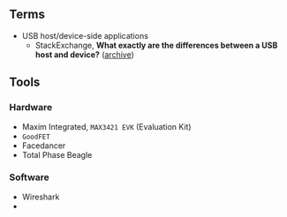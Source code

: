 

## Terms
- USB host/device-side applications
  - StackExchange, **What exactly are the differences between a USB host and device?** ([archive](https://archive.is/VsAT6))

## Tools

### Hardware
- Maxim Integrated, `MAX3421 EVK` (Evaluation Kit)
- `GoodFET`
- Facedancer
- Total Phase Beagle

### Software
- Wireshark
- 
